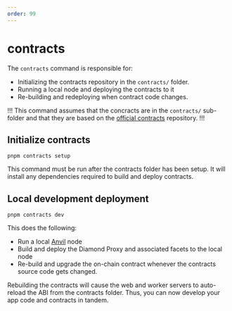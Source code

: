```yaml
---
order: 99
---
```


# contracts

The `contracts` command is responsible for:

* Initializing the contracts repository in the `contracts/` folder.
* Running a local node and deploying the contracts to it
* Re-building and redeploying when contract code changes.

!!!
This command assumes that the concracts are in the `contracts/` sub-folder and that they are based on the 
[official contracts](../smart-contracts/index.md) repository.
!!!


## Initialize contracts

```shell
pnpm contracts setup
```

This command must be run after the contracts folder has been setup. It will install any dependencies required to build and deploy contracts.


## Local development deployment

```shell
pnpm contracts dev
```

This does the following:

* Run a local [Anvil](https://www.alchemy.com/dapps/foundry-anvil) node
* Build and deploy the Diamond Proxy and associated facets to the local node
* Re-build and upgrade the on-chain contract whenever the contracts source code gets changed.

Rebuilding the contracts will cause the web and worker servers to auto-reload the ABI from the 
contracts folder. Thus, you can now develop your app code and contracts in tandem.
